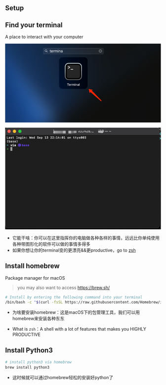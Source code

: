 Setup
-----

## Find your terminal
A place to interact with your computer

![where is your terminal](../imgs/where_is_terminal.png)

![welcom_page_terminal](../imgs/welcome_page_terminal.png)

- 它能干啥：你可以在这里指挥你的电脑做各种各样的事情，远远比你单纯使用各种带图形化的软件可以做的事情多得多
- 如果你想让你的terminal变的更漂亮&&更productive，go to [zsh](zsh/README.md)

## Install homebrew
Package manager for macOS
> you may also want to access https://brew.sh/
```bash
# Install by entering the following command into your terminal
/bin/bash -c "$(curl -fsSL https://raw.githubusercontent.com/Homebrew/install/HEAD/install.sh)"
```

- 为啥要安装homebrew：这是macOS下的包管理工具，我们可以用homebrew来安装各种东东


- What is `zsh`：A shell with a lot of features that makes you HIGHLY PRODUCTIVE 

## Install Python3
```bash
# install python3 via homebrew 
brew install python3
```

- 这时候就可以通过homebrew轻松的安装好python了
